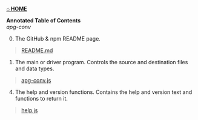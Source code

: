 [<strong>&#8962; HOME</strong>](http://coasttocoastresearch.com/)

**Annotated Table of Contents**<br>
*apg-conv*

0. The GitHub & npm README page.
> [README.md](./README.html)

1. The main or driver program. Controls the source and destination files and data types.
> [apg-conv.js](./apg-conv.html)<br>

4. The help and version functions. Contains the help and version text and functions to return it.
> [help.js](./help.html) 
